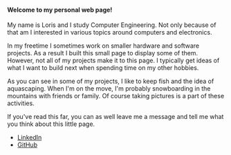 

#### Welcome to my personal web page!

My name is Loris and I study Computer Engineering. 
Not only because of that am I interested in various topics around computers and electronics.

In my freetime I sometimes work on smaller hardware and software projects.
As a result I built this small page to display some of them. 
However, not all of my projects make it to this page.
I typically get ideas of what I want to build next when spending time on my other hobbies.

As you can see in some of my projects, I like to keep fish and the idea of aquascaping.
When I'm on the move, I'm probably snowboarding in the mountains with friends or family.
Of course taking pictures is a part of these activities.

If you've read this far, you can as well leave me a message and tell me what you think about this little page.

- <a href="https://linkedin.com/in/loris-mundry">LinkedIn</a>
- [GitHub](https://github.com/lm4552) 